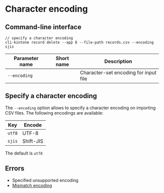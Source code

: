 # Character encoding

## Command-line interface

```shell
// specify a character encoding
cli-kintone record delete --app 8 --file-path records.csv --encoding sjis
```

| Parameter name | Short name | Description                           |
| -------------- | ---------- | ------------------------------------- |
| `--encoding`   |            | Character-set encoding for input file |

## Specify a character encoding

The `--encoding` option allows to specify a character encoding on importing CSV files. The following encodings are available:

| Key    | Encode    |
| ------ | --------- |
| `utf8` | UTF-8     |
| `sjis` | Shift-JIS |

The default is `utf8`

## Errors

- Specified unsupported encoding
- [Mismatch encoding](../errors/mismatch-encoding)

